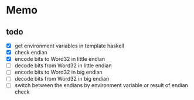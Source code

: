Memo
====

todo
----

* [x] get environment variables in template haskell
* [x] check endian
* [x] encode bits to Word32 in little endian
* [ ] decode bits from Word32 in little endian
* [ ] encode bits to Word32 in big endian
* [ ] decode bits from Word32 in big endian
* [ ] switch between the endians by environment variable or result of endian check
